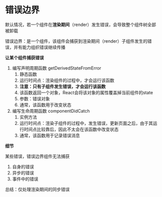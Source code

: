 # 错误边界

默认情况，若一个组件在**渲染期间**（render）发生错误，会导致整个组件树全部被卸载

错误边界：是一个组件，该组件会捕获到渲染期间（render）子组件发生的错误，并有能力组织错误继续传播

**让某个组件捕获错误**

1. 编写声明周期函数 getDerivedStateFromError
    1. 静态函数
    2. 运行时间点：渲染组件的过程中，才会运行该函数
    3. **注意：只有子组件发生错误，才会运行该函数**
    4. 该函数返回一个对象，React会将该对象的属性覆盖掉当前组件的state
    5. 参数：错误对象
    6. 通常，该函数用于改变状态
2. 编写生命周期函数 componentDidCatch
    1. 实例方法
    2. 运行时间点：渲染子组件的过程中，发生错误，更新页面之后，由于其运行时间点比较靠后，因此不太会在该函数中改变状态
    3. 通常，该函数用于记录错误消息

**细节**

某些错误，错误边界组件无法捕获

1. 自身的错误
2. 异步的错误
3. 事件中的错误

总结：仅处理渲染期间的同步错误